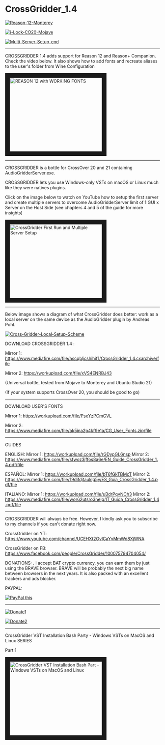 # CrossGridder_1.4

<a href="https://ibb.co/HHS99pd"><img src="https://i.ibb.co/ZMjbb1m/Reason-12-Monterey.png" alt="Reason-12-Monterey" border="0" /></a>

<a href="https://ibb.co/2ZW6mRQ"><img src="https://i.ibb.co/phbPGN8/i-Lock-CO20-Mojave.png" alt="i-Lock-CO20-Mojave" border="0"></a>

<a href="https://ibb.co/GcgFL44"><img src="https://i.ibb.co/XSmVgrr/Multi-Server-Setup-end.png" alt="Multi-Server-Setup-end" border="0" /></a>

***********************************************************************************************
CROSSGRIDDER 1.4 adds support for Reason 12 and Reason+ Companion. Check the video below. 
It also shows how to add fonts and recreate aliases to the user's folder from Wine Configuration

<a href="http://www.youtube.com/watch?feature=player_embedded&v=keGQeQSEG2o
" target="_blank"><img src="http://img.youtube.com/vi/keGQeQSEG2o/0.jpg" 
alt="REASON 12 with WORKING FONTS" width="300" height="240" border="15" /></a>

***********************************************************************************************
CROSSGRIDDER is a bottle for CrossOver 20 and 21 containing AudioGridderServer.exe. 

CROSSGRIDDER lets you use Windows-only VSTs on macOS or Linux much like they were natives plugins. 

Click on the image below to watch on YouTube how to setup 
the first server and create multiple servers 
to overcome AudioGridderServer limit of 1 GUI x Server on the Host Side
(see chapters 4 and 5 of the guide for more insights)

<a href="http://www.youtube.com/watch?feature=player_embedded&v=4-9Rk6KpHL0
" target="_blank"><img src="http://img.youtube.com/vi/4-9Rk6KpHL0/0.jpg" 
alt="CrossGridder First Run and Multiple Server Setup" width="300" height="240" border="15" /></a>

************************************************************************************************

Below image shows a diagram of what CrossGridder does better: 
work as a local server on the same device as the AudioGridder plugin by Andreas Pohl.

<a href="https://ibb.co/jfkHbR1"><img src="https://i.ibb.co/tKp3QXW/Cross-Gridder-Local-Setup-Scheme.png" alt="Cross-Gridder-Local-Setup-Scheme" border="0" /></a>

DOWNLOAD CROSSGRIDDER 1.4 : 

Mirror 1: https://www.mediafire.com/file/ascqbljcshihif1/CrossGridder_1.4.cxarchive/file

Mirror 2: https://workupload.com/file/xVS4ENRBJ43
                            
(Universal bottle, tested from Mojave to Monterey and Ubuntu Studio 21)

(If your system supports CrossOver 20, you should be good to go)

************************************************************************************************
DOWNLOAD USER'S FONTS

Mirror 1: https://workupload.com/file/PsxYzPCmGVL

Mirror 2: https://www.mediafire.com/file/ak5ina2p4kf9e1a/CG_User_Fonts.zip/file

************************************************************************************************

GUIDES

ENGLISH:  Mirror 1: https://workupload.com/file/rGDypGL6nsp
          Mirror 2: https://www.mediafire.com/file/sfwoz3jffos8a6e/EN_Guide_CrossGridder_1.4.pdf/file
          
ESPAÑOL:  Mirror 1: https://workupload.com/file/bT6fGkTBMcT
          Mirror 2: https://www.mediafire.com/file/19difdjtauklg5y/ES_Guia_CrossGridder_1.4.pdf/file

ITALIANO: Mirror 1: https://workupload.com/file/uBdrPqvNCh3
          Mirror 2: https://www.mediafire.com/file/wor62utsro3nelg/IT_Guida_CrossGridder_1.4.pdf/file
          
************************************************************************************************
CROSSGRIDDER will always be free. However, I kindly ask you to subscribe to 
my channels if you can't donate right now. 

CrossGridder on YT: 
https://www.youtube.com/channel/UCEHXt2OvlCaYvMmWd8XjWNA

CrossGridder on FB:
https://www.facebook.com/people/CrossGridder/100075794704054/

DONATIONS:
. I accept BAT crypto currency, you can earn them by just using the BRAVE browser. 
BRAVE will be probably the next big name between browsers in the next years. It is also packed with
an excellent trackers and ads blocker. 

PAYPAL:


<a href="https://www.paypal.com/donate/?hosted_button_id=54VD7JACZSLF2" 
target="_blank">
<img src="https://www.paypalobjects.com/en_US/GB/i/btn/btn_donateCC_LG.gif" alt="PayPal this" 
title="PayPal – The safer, easier way to pay online!" border="0" />
</a>
************************************************************************************************
<a href="https://ibb.co/2WPKjgY"><img src="https://i.ibb.co/sbQ3FyJ/Donate1.png" alt="Donate1" border="0" /></a>

<a href="https://ibb.co/TB1DX9S"><img src="https://i.ibb.co/Z6SRsqP/Donate2.png" alt="Donate2" border="0" /></a>

**********************************************************************
CrossGridder VST Installation Bash Party - Windows VSTs on MacOS and Linux SERIES

Part 1

<a href="http://www.youtube.com/watch?feature=player_embedded&v=pP4O43gaFVM
" target="_blank"><img src="http://img.youtube.com/vi/pP4O43gaFVM/0.jpg" 
alt="CrossGridder VST Installation Bash Part - Windows VSTs on MacOS and Linux" width="300" height="240" border="15" /></a>




